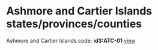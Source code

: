 # Ashmore and Cartier Islands states/provinces/counties
Ashmore and Cartier Islands     code: **id3:ATC-01**     [view](../export/geojson/medium/id3/atc/01.geojson)     

